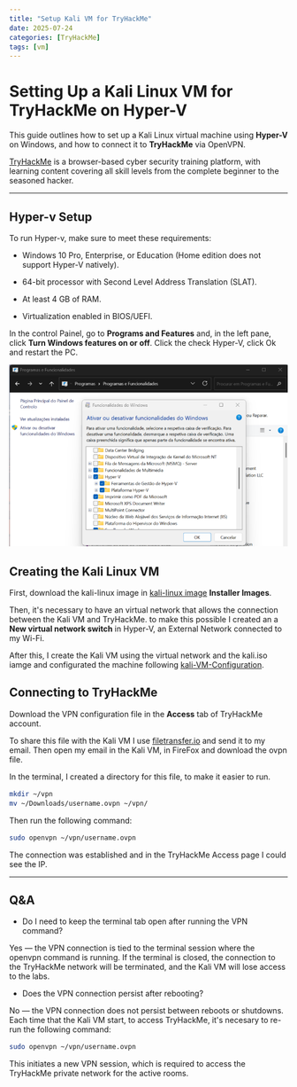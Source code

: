 ```yaml
---
title: "Setup Kali VM for TryHackMe"
date: 2025-07-24
categories: [TryHackMe]
tags: [vm]
---
```


# Setting Up a Kali Linux VM for TryHackMe on Hyper-V

This guide outlines how to set up a Kali Linux virtual machine using **Hyper-V** on Windows, and how to connect it to **TryHackMe** via OpenVPN.

[TryHackMe](https://tryhackme.com/) is a browser-based cyber security training platform, with learning content covering all skill levels from the complete beginner to the seasoned hacker.

---


## Hyper-v Setup

To run Hyper-v, make sure to meet these requirements:

- Windows 10 Pro, Enterprise, or Education (Home edition does not support Hyper-V natively).

- 64-bit processor with Second Level Address Translation (SLAT).

- At least 4 GB of RAM.

- Virtualization enabled in BIOS/UEFI.


In the control Painel, go to **Programs and Features** and, in the left pane, click **Turn Windows features on or off**. Click the check Hyper-V, click Ok and restart the PC.

![Hyper-V Settings](../assets/img/painelControl.png)

## Creating the Kali Linux VM

First, download the kali-linux image in [kali-linux image](https://www.kali.org/get-kali/#kali-platforms) **Installer Images**.

Then, it's necessary to have an virtual network that allows the connection between the Kali VM and TryHackMe. to make this possible I created an a **New virtual network switch** in Hyper-V, an External Network connected to my Wi-Fi.

After this, I create the Kali VM using the virtual network and the kali.iso iamge and configurated the machine following [kali-VM-Configuration](https://www.kali.org/docs/installation/hard-disk-install/).

## Connecting to TryHackMe

Download the VPN configuration file in the **Access** tab of TryHackMe account. 

To share this file with the Kali VM I use [filetransfer.io](https://filetransfer.io/) and send it to my email. 
Then open my email in the Kali VM, in FireFox and download the ovpn file.

In the terminal, I created a directory for this file, to make it easier to run.
```bash
mkdir ~/vpn
mv ~/Downloads/username.ovpn ~/vpn/
``` 

Then run the following command:

```bash
sudo openvpn ~/vpn/username.ovpn
``` 
The connection was established and in the TryHackMe Access page I could see the IP.

----

## Q&A

- Do I need to keep the terminal tab open after running the VPN command?

Yes — the VPN connection is tied to the terminal session where the openvpn command is running. If the terminal is closed, the connection to the TryHackMe network will be terminated, and the Kali VM will lose access to the labs.


- Does the VPN connection persist after rebooting? 

No — the VPN connection does not persist between reboots or shutdowns. Each time that the Kali VM start, to access TryHackMe, it's necesary to re-run the following command:

```bash
sudo openvpn ~/vpn/username.ovpn
``` 

This initiates a new VPN session, which is required to access the TryHackMe private network for the active rooms.


